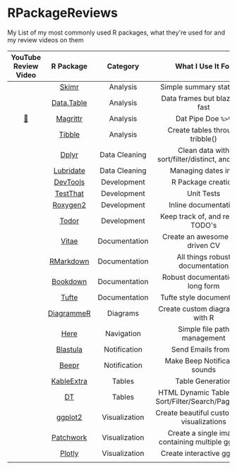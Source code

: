 # RPackageReviews

My List of my most commonly used R packages, what they're used for and my review videos on them

| YouTube Review Video                                                                     | R Package                                                | Category      | What I Use It For                                      | Example                                       |
| :-:                                                                                      | :-:                                                      | :-:           | :-:                                                    | :-:                                           |
|                                                                                          | [Skimr](https://github.com/ropensci/skimr)               | Analysis      | Simple summary statistics                              |                                               |
|                                                                                          | [Data.Table](https://github.com/Rdatatable/data.table)   | Analysis      | Data frames but blazingly fast                         |                                               |
| <a target="_blank" href="https://www.youtube.com/watch?v=03kD1sgSyQI">:movie_camera:</a> | [Magrittr](https://github.com/tidyverse/magrittr)        | Analysis      | Dat Pipe Doe `%>%`                                     | [Example](./examples/magrittr)                |
|                                                                                          | [Tibble](https://github.com/tidyverse/tibble)            | Analysis      | Create tables through tribble()                        |                                               |
|                                                                                          | [Dplyr](https://github.com/tidyverse/dplyr)              | Data Cleaning | Clean data with sort/filter/distinct, and more         |                                               |
|                                                                                          | [Lubridate](https://github.com/tidyverse/lubridate)      | Data Cleaning | Managing dates in R                                    |                                               |
|                                                                                          | [DevTools](https://github.com/r-lib/devtools)            | Development   | R Package creation                                     |                                               |
|                                                                                          | [TestThat](https://github.com/r-lib/testthat)            | Development   | Unit Tests                                             |                                               |
|                                                                                          | [Roxygen2](https://github.com/r-lib/roxygen2)            | Development   | Inline documentation                                   |                                               |
|                                                                                          | [Todor](https://github.com/dokato/todor)                 | Development   | Keep track of, and resolve TODO's                      |                                               |
|                                                                                          | [Vitae](https://github.com/mitchelloharawild/vitae)      | Documentation | Create an awesome data driven CV                       | [Example](https://github.com/tallguyjenks/CV) |
|                                                                                          | [RMarkdown](https://github.com/rstudio/rmarkdown)        | Documentation | All things robust documentation                        |                                               |
|                                                                                          | [Bookdown](https://github.com/rstudio/bookdown)          | Documentation | Robust documentation in long form                      |                                               |
|                                                                                          | [Tufte](https://github.com/rstudio/tufte)                | Documentation | Tufte style documentation                              |                                               |
|                                                                                          | [DiagrammeR](https://github.com/rich-iannone/DiagrammeR) | Diagrams      | Create custom diagrams all with R                      |                                               |
|                                                                                          | [Here](https://github.com/r-lib/here)                    | Navigation    | Simple file path management                            |                                               |
|                                                                                          | [Blastula](https://github.com/rich-iannone/blastula)     | Notification  | Send Emails from R                                     |                                               |
|                                                                                          | [Beepr](https://github.com/rasmusab/beepr)               | Notification  | Make Beep Notification sounds                          |                                               |
|                                                                                          | [KableExtra](https://github.com/haozhu233/kableExtra)    | Tables        | Table Generation                                       |                                               |
|                                                                                          | [DT](https://github.com/rstudio/DT)                      | Tables        | HTML Dynamic Tables with Sort/Filter/Search/Pagination |                                               |
|                                                                                          | [ggplot2](https://github.com/tidyverse/ggplot2)          | Visualization | Create beautiful custom data visualizations            |                                               |
|                                                                                          | [Patchwork](https://github.com/thomasp85/patchwork)      | Visualization | Create a single image containing multiple ggplots      |                                               |
|                                                                                          | [Plotly](https://github.com/ropensci/plotly)             | Visualization | Create interactive ggplots                             |                                               |
|                                                                                          | []()                                                     |               |                                                        |                                               |
